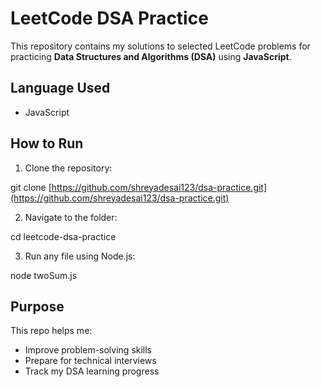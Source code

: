 # LeetCode DSA Practice

This repository contains my solutions to selected LeetCode problems for practicing **Data Structures and Algorithms (DSA)** using **JavaScript**.


##  Language Used

- JavaScript


##  How to Run

1. Clone the repository:

git clone [https://github.com/shreyadesai123/dsa-practice.git](https://github.com/shreyadesai123/dsa-practice.git)


2. Navigate to the folder:

cd leetcode-dsa-practice


3. Run any file using Node.js:

node twoSum.js


##  Purpose

This repo helps me:
- Improve problem-solving skills
- Prepare for technical interviews
- Track my DSA learning progress



